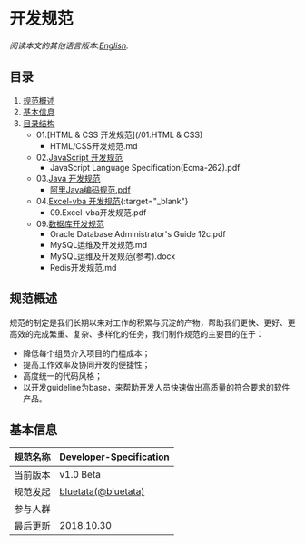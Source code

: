 # 开发规范

*阅读本文的其他语言版本:[English](README.md).*
## 目录

1. [规范概述](#intro)
2. [基本信息](#profile)
3. [目录结构](#directory)
    * 01.[HTML & CSS 开发规范](/01.HTML & CSS)
        * HTML/CSS开发规范.md
    * 02.[JavaScript 开发规范](/02.JavaScript)
        * JavaScript Language Specification(Ecma-262).pdf
    * 03.[Java 开发规范](/03.Java)
        * [阿里Java编码规范.pdf](/03.Java)
    * 04.[Excel-vba 开发规范](/03.Java/阿里Java编码规范.pdf){:target="_blank"}
        * 09.Excel-vba开发规范.pdf
    * 09.[数据库开发规范](/90.DB)
        * Oracle Database Administrator's Guide 12c.pdf
        * MySQL运维及开发规范.md
        * MySQL运维及开发规范(参考).docx
        * Redis开发规范.md

<a name="intro"></a>
## 规范概述

规范的制定是我们长期以来对工作的积累与沉淀的产物，帮助我们更快、更好、更高效的完成繁重、复杂、多样化的任务，我们制作规范的主要目的在于：

* 降低每个组员介入项目的门槛成本；
* 提高工作效率及协同开发的便捷性；
* 高度统一的代码风格；
* 以开发guideline为base，来帮助开发人员快速做出高质量的符合要求的软件产品。

<a name="profile"></a>
## 基本信息

规范名称 | Developer-Specification
--------|------|
当前版本 | v1.0 Beta
规范发起 | [bluetata(@bluetata)](https://blog.csdn.net/dietime1943)
参与人群 |  
最后更新 | 2018.10.30
